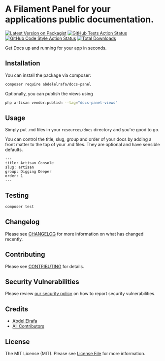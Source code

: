 # A Filament Panel for your applications public documentation.

[![Latest Version on Packagist](https://img.shields.io/packagist/v/abdelelrafa/docs-panel.svg?style=flat-square)](https://packagist.org/packages/abdelelrafa/docs-panel)
[![GitHub Tests Action Status](https://img.shields.io/github/actions/workflow/status/abdelelrafa/docs-panel/run-tests.yml?branch=main&label=tests&style=flat-square)](https://github.com/abdelelrafa/docs-panel/actions?query=workflow%3Arun-tests+branch%3Amain)
[![GitHub Code Style Action Status](https://img.shields.io/github/actions/workflow/status/abdelelrafa/docs-panel/fix-php-code-style-issues.yml?branch=main&label=code%20style&style=flat-square)](https://github.com/abdelelrafa/docs-panel/actions?query=workflow%3A"Fix+PHP+code+style+issues"+branch%3Amain)
[![Total Downloads](https://img.shields.io/packagist/dt/abdelelrafa/docs-panel.svg?style=flat-square)](https://packagist.org/packages/abdelelrafa/docs-panel)



Get Docs up and running for your app in seconds.

## Installation

You can install the package via composer:

```bash
composer require abdelelrafa/docs-panel
```

Optionally, you can publish the views using

```bash
php artisan vendor:publish --tag="docs-panel-views"
```

## Usage

Simply put .md files in your `resources/docs` directory and you're good to go.

You can control the title, slug, group and order of your docs by adding a front matter to the top of your .md files. They are optional and have sensible defaults.

```MD
---
title: Artisan Console
slug: artisan
group: Digging Deeper
order: 1
---
```

## Testing

```bash
composer test
```

## Changelog

Please see [CHANGELOG](CHANGELOG.md) for more information on what has changed recently.

## Contributing

Please see [CONTRIBUTING](.github/CONTRIBUTING.md) for details.

## Security Vulnerabilities

Please review [our security policy](../../security/policy) on how to report security vulnerabilities.

## Credits

- [Abdel Elrafa](https://github.com/AbdelElrafa)
- [All Contributors](../../contributors)

## License

The MIT License (MIT). Please see [License File](LICENSE.md) for more information.
